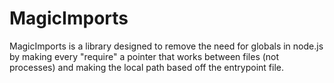 # MagicImports
MagicImports is a library designed to remove the need for globals in node.js by making every "require" a pointer that works between files (not processes) and making the local path based off the entrypoint file.
